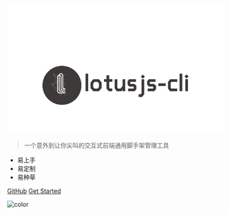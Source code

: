 <!-- _coverpage.md -->

![logo](_media/logo.svg)

<!-- # lotusjs-cli <small>0.0.17</small> -->

> 一个意外到让你尖叫的交互式前端通用脚手架管理工具

* 易上手
* 易定制
* 易种草

[GitHub](https://github.com/Fantasy9527/lotusjs-cli)
[Get Started](#docsify)
<!-- 背景色 -->

![color](#daffb3)